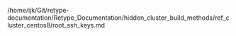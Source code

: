 /home/ijk/Git/retype-documentation/Retype_Documentation/hidden_cluster_build_methods/ref_cluster_centos8/root_ssh_keys.md